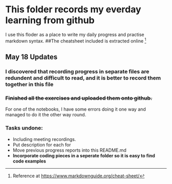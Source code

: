 # This folder records my everday learning from github
I use this floder as a place to write my daily progress and practise markdown syntax. 
##The cheatsheet included is extracted online [^1]


## May 18 Updates 
### I discovered that recording progress in separate files are redundent and difficult to read, and it is better to record them together in this file
### ~~Finished all the exercises and uploaded them onto github.~~
For one of the notebooks, I have some errors doing it one way and managed to do it the other way round. 
### Tasks undone: 
- Including meeting recordings. 
- Put description for each for
- Move previous progress reports into this README.md 
- **Incorporate coding pieces in a seperate folder so it is easy to find code examples**

[^1]: Reference at https://www.markdownguide.org/cheat-sheet/ 
